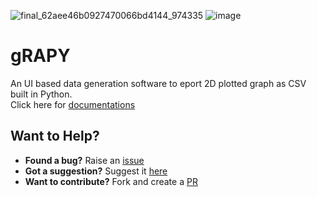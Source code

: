 ![final_62aee46b0927470066bd4144_974335](https://user-images.githubusercontent.com/47807051/174473410-eab92cb4-5898-4de9-830a-90455eefb547.gif)
![image](https://user-images.githubusercontent.com/47807051/174473352-9c67ce4c-1db6-4e8f-b254-67e300fda828.png)

# gRAPY
An UI based data generation software to eport 2D plotted graph as CSV built in Python.<br>
Click here for [documentations](https://github.com/SKR301/grapy/blob/main/docs.md)

## Want to Help?
- <b>Found a bug?</b> Raise an [issue](https://github.com/SKR301/grapy/issues)
- <b>Got a suggestion?</b> Suggest it [here](https://github.com/SKR301/grapy/issues)
- <b>Want to contribute?</b> Fork and create a [PR](https://github.com/SKR301/grapy/pulls)

